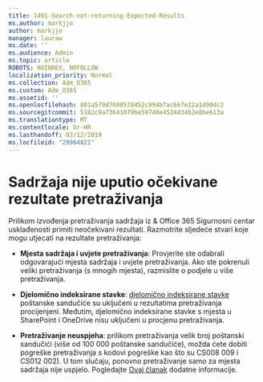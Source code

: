 ```yaml
---
title: 1491-Search-not-returning-Expected-Results
ms.author: markjjo
author: markjjo
manager: lauraw
ms.date: ''
ms.audience: Admin
ms.topic: article
ROBOTS: NOINDEX, NOFOLLOW
localization_priority: Normal
ms.collection: Adm_O365
ms.custom: Adm_O365
ms.assetid: ''
ms.openlocfilehash: 881a579d7098578452c994b7ac66fe22a1d90dc2
ms.sourcegitcommit: 5182c9a73641079be59740e4524434b2e8be613a
ms.translationtype: MT
ms.contentlocale: hr-HR
ms.lasthandoff: 02/12/2019
ms.locfileid: "29964821"
---
```

# <a name="content-search-not-returning-expected-results"></a>Sadržaja nije uputio očekivane rezultate pretraživanja

Prilikom izvođenja pretraživanja sadržaja iz & Office 365 Sigurnosni centar usklađenosti primiti neočekivani rezultati. Razmotrite sljedeće stvari koje mogu utjecati na rezultate pretraživanja:

- **Mjesta sadržaja i uvjete pretraživanja**: Provjerite ste odabrali odgovarajući mjesta sadržaja i uvjete pretraživanja. Ako ste pokrenuli veliki pretraživanja (s mnogih mjesta), razmislite o podjele u više pretraživanja.

- **Djelomično indeksirane stavke**: [djelomično indeksirane stavke](https://docs.microsoft.com/office365/securitycompliance/partially-indexed-items-in-content-search) poštanske sandučiće su uključeni u rezultatima pretraživanja procijenjeni. Međutim, djelomično indeksirane stavke s mjesta u SharePoint i OneDrive nisu uključeni u procjenu pretraživanja.

- **Pretraživanje neuspjeha**: prilikom pretraživanja velik broj poštanski sandučići (više od 100 000 poštanske sandučiće), možda ćete dobiti pogreške pretraživanja s kodovi pogreške kao što su CS008 009 i CS012 002). U tom slučaju, ponovno pretraživanje samo za mjesta sadržaja nije uspjelo. Pogledajte [Ovaj članak](https://docs.microsoft.com/office365/securitycompliance/retry-failed-content-search) dodatne informacije.
